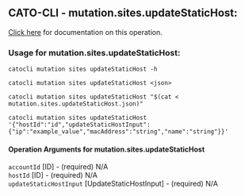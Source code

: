 
## CATO-CLI - mutation.sites.updateStaticHost:
[Click here](https://api.catonetworks.com/documentation/#mutation-mutation.sites.updateStaticHost) for documentation on this operation.

### Usage for mutation.sites.updateStaticHost:

`catocli mutation sites updateStaticHost -h`

`catocli mutation sites updateStaticHost <json>`

`catocli mutation sites updateStaticHost "$(cat < mutation.sites.updateStaticHost.json)"`

`catocli mutation sites updateStaticHost '{"hostId":"id","updateStaticHostInput":{"ip":"example_value","macAddress":"string","name":"string"}}'`


#### Operation Arguments for mutation.sites.updateStaticHost ####

`accountId` [ID] - (required) N/A    
`hostId` [ID] - (required) N/A    
`updateStaticHostInput` [UpdateStaticHostInput] - (required) N/A    
